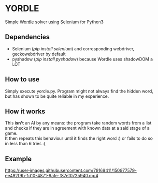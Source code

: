 # YORDLE 
Simple [Wordle](https://www.powerlanguage.co.uk/wordle/) solver using Selenium for Python3



## Dependencies
- Selenium (_pip install selenium_) and corresponding webdriver, geckowebdriver by default  
- pyshadow (_pip install pyshadow_) because Wordle uses shadowDOM a LOT

## How to use
Simply execute yordle.py. Program might not always find the hidden word, but has shown to be quite reliable in my experience.

## How it works
This **isn't** an AI by any means: the program take random words from a list and checks if they are in agreement with known data at a said stage of a game.  
It then repeats this behaviour until it finds the right word :) or fails to do so in less than 6 tries :(

## Example
https://user-images.githubusercontent.com/79169411/150977579-ee492f9b-1d10-4871-9afe-f87ef0725940.mp4
